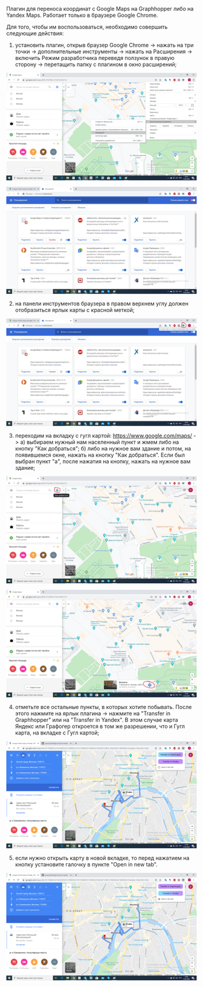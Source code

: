 Плагин для переноса координат с Google Maps на Graphhopper либо на Yandex Maps. Работает только в браузере Google Chrome.



Для того, чтобы им воспользоваться, необходимо совершить следующие действия:

1) установить плагин, открыв браузер Google Chrome -> нажать на три точки -> дополнительные инструменты -> нажать на Расширения -> включить Режим разработчика переведя ползунок в правую сторону -> перетащить папку с плагином в окно расширений;

![image-20200325222506718](ReadMe_images/image-20200325222506718.png)

![Безымянный-1585159468350](ReadMe_images/%D0%91%D0%B5%D0%B7%D1%8B%D0%BC%D1%8F%D0%BD%D0%BD%D1%8B%D0%B9-1585159468350.jpg)

2) на панели инструментов браузера в правом верхнем углу должен отобразиться ярлык карты с красной меткой;

![Безымянный-1585159583451](ReadMe_images/%D0%91%D0%B5%D0%B7%D1%8B%D0%BC%D1%8F%D0%BD%D0%BD%D1%8B%D0%B9-1585159583451.jpg)

3) переходим на вкладку с гугл картой: https://www.google.com/maps/ -> а) выбираем нужный нам населенный пункт и жмем либо на кнопку "Как добраться"; б) либо на нужное вам здание и потом, на появившемся окне, нажать на кнопку "Как добраться". Если был выбран пункт "а", после нажатия на кнопку, нажать на нужное вам здание;

![Безымянный-1585159665170](ReadMe_images/%D0%91%D0%B5%D0%B7%D1%8B%D0%BC%D1%8F%D0%BD%D0%BD%D1%8B%D0%B9-1585159665170.jpg)

![Безымянный](ReadMe_images/%D0%91%D0%B5%D0%B7%D1%8B%D0%BC%D1%8F%D0%BD%D0%BD%D1%8B%D0%B9.jpg)

4) отметьте все остальные пункты, в которых хотите побывать. После этого нажмите на ярлык плагина -> нажмите на "Transfer in Graphhopper" или на "Transfer in Yandex". В этом случае карта Яндекс или Графогер откроется в том же разрешении, что и Гугл карта, на вкладке с Гугл картой;

![image-20200325215931306](ReadMe_images/image-20200325215931306.png)

5) если нужно открыть карту в новой вкладке, то перед нажатием на кнопку установите галочку в пункте "Open in new tab".

![image-20200325220042177](ReadMe_images/image-20200325220042177.png)
